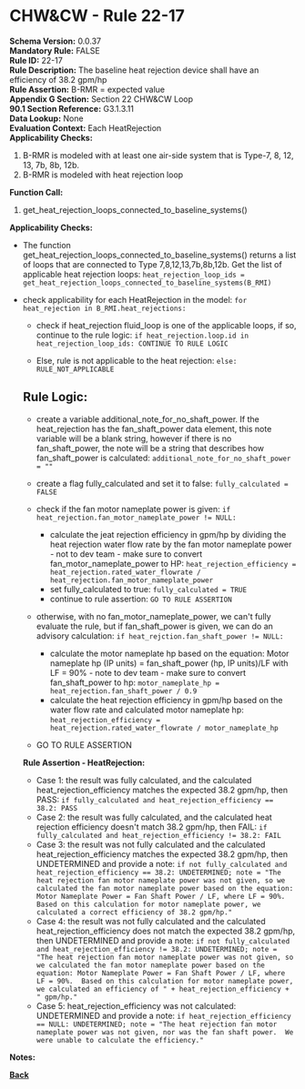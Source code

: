 
# CHW&CW - Rule 22-17  

**Schema Version:** 0.0.37    
**Mandatory Rule:** FALSE  
**Rule ID:** 22-17  
**Rule Description:** The baseline heat rejection device shall have an efficiency of 38.2 gpm/hp  
**Rule Assertion:** B-RMR = expected value  
**Appendix G Section:** Section 22 CHW&CW Loop  
**90.1 Section Reference:** G3.1.3.11  
**Data Lookup:** None  
**Evaluation Context:** Each HeatRejection  
**Applicability Checks:**  

1. B-RMR is modeled with at least one air-side system that is Type-7, 8, 12, 13, 7b, 8b, 12b.
2. B-RMR is modeled with heat rejection loop

**Function Call:**  

1. get_heat_rejection_loops_connected_to_baseline_systems()

**Applicability Checks:**  

- The function get_heat_rejection_loops_connected_to_baseline_systems() returns a list of loops that are connected to Type 7,8,12,13,7b,8b,12b.  Get the list of applicable heat rejection loops: `heat_rejection_loop_ids = get_heat_rejection_loops_connected_to_baseline_systems(B_RMI)`

- check applicability for each HeatRejection in the model: `for heat_rejection in B_RMI.heat_rejections:`

  - check if heat_rejection fluid_loop is one of the applicable loops, if so, continue to the rule logic: `if heat_rejection.loop.id in heat_rejection_loop_ids: CONTINUE TO RULE LOGIC`
  
  - Else, rule is not applicable to the heat rejection: `else: RULE_NOT_APPLICABLE`

  ## Rule Logic:  

  - create a variable additional_note_for_no_shaft_power.  If the heat_rejection has the fan_shaft_power data element, this note variable will be a blank string, however if there is no fan_shaft_power, the note will be a string that describes how fan_shaft_power is calculated: `additional_note_for_no_shaft_power = ""`
  
  - create a flag fully_calculated and set it to false: `fully_calculated = FALSE`
  - check if the fan motor nameplate power is given: `if heat_rejection.fan_motor_nameplate_power != NULL:`
    - calculate the jeat rejection efficiency in gpm/hp by dividing the heat rejection water flow rate by the fan motor nameplate power - not to dev team - make sure to convert fan_motor_nameplate_power to HP: `heat_rejection_efficiency = heat_rejection.rated_water_flowrate / heat_rejection.fan_motor_nameplate_power`
    - set fully_calculated to true: `fully_calculated = TRUE`
    - continue to rule assertion: `GO TO RULE ASSERTION`
  - otherwise, with no fan_motor_nameplate_power, we can't fully evaluate the rule, but if fan_shaft_power is given, we can do an advisory calculation: `if heat_rejction.fan_shaft_power != NULL:`
    - calculate the motor nameplate hp based on the equation: Motor nameplate hp (IP units) = fan_shaft_power (hp, IP units)/LF with LF = 90% - note to dev team - make sure to convert fan_shaft_power to hp: `motor_nameplate_hp = heat_rejection.fan_shaft_power / 0.9`
    - calculate the heat rejection efficiency in gpm/hp based on the water flow rate and calculated motor nameplate hp: `heat_rejection_efficiency = heat_rejection.rated_water_flowrate / motor_nameplate_hp`
  - GO TO RULE ASSERTION

  **Rule Assertion - HeatRejection:**
  - Case 1: the result was fully calculated, and the calculated heat_rejection_efficiency matches the expected 38.2 gpm/hp, then PASS: `if fully_calculated and heat_rejection_efficiency == 38.2: PASS`
  - Case 2: the result was fully calculated, and the calculated heat rejection efficiency doesn't match 38.2 gpm/hp, then FAIL: `if fully_calculated and heat_rejection_efficiency != 38.2: FAIL`
  - Case 3: the result was not fully calculated and the calculated heat_rejection_efficiency matches the expected 38.2 gpm/hp, then UNDETERMINED and provide a note: `if not fully_calculated and heat_rejection_efficiency == 38.2: UNDETERMINED; note = "The heat rejection fan motor nameplate power was not given, so we calculated the fan motor nameplate power based on the equation: Motor Nameplate Power = Fan Shaft Power / LF, where LF = 90%.  Based on this calculation for motor nameplate power, we calculated a correct efficiency of 38.2 gpm/hp."`
  - Case 4: the result was not fully calculated and the calculated heat_rejection_efficiency does not match the expected 38.2 gpm/hp, then UNDETERMINED and provide a note: `if not fully_calculated and heat_rejection_efficiency != 38.2: UNDETERMINED; note = "The heat rejection fan motor nameplate power was not given, so we calculated the fan motor nameplate power based on the equation: Motor Nameplate Power = Fan Shaft Power / LF, where LF = 90%.  Based on this calculation for motor nameplate power, we calculated an efficiency of " + heat_rejection_efficiency + " gpm/hp."`
  - Case 5: heat_rejection_efficiency was not calculated: UNDETERMINED and provide a note: `if heat_rejection_efficiency == NULL: UNDETERMINED; note = "The heat rejection fan motor nameplate power was not given, nor was the fan shaft power.  We were unable to calculate the efficiency."`


**Notes:**

**[Back](../_toc.md)**

